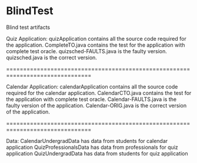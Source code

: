 # BlindTest
Blind test artifacts

Quiz Application: 
quizApplication contains all the source code required for the application. 
CompleteTO.java contains the test for the application with complete test oracle.
quizsched-FAULTS.java is the faulty version.
quizsched.java is the correct version.


===============================================================================

Calendar Application:
calendarApplication contains all the source code required for the calendar application. 
CalendarCTO.java contains the test for the application with complete test oracle.
Calendar-FAULTS.java is the faulty version of the application.
Calendar-ORIG.java is the correct version of the application.

===============================================================================

Data:
CalendarUndergradData has data from students for calendar application
QuizProfessionalsData has data from professionals for quiz application
QuizUndergradData has data from students for quiz application
